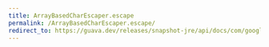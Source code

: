 ```yaml
---
title: ArrayBasedCharEscaper.escape
permalink: /ArrayBasedCharEscaper.escape/
redirect_to: https://guava.dev/releases/snapshot-jre/api/docs/com/google/common/escape/ArrayBasedCharEscaper.html#escape-char-
---
```

